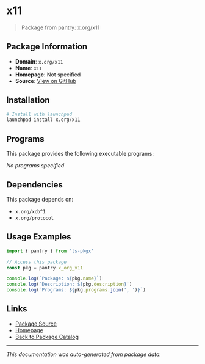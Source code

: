 # x11

> Package from pantry: x.org/x11

## Package Information

- **Domain**: `x.org/x11`
- **Name**: `x11`
- **Homepage**: Not specified
- **Source**: [View on GitHub](https://github.com/pkgxdev/pantry/tree/main/projects/x.org/x11/package.yml)

## Installation

```bash
# Install with launchpad
launchpad install x.org/x11
```

## Programs

This package provides the following executable programs:

*No programs specified*

## Dependencies

This package depends on:

- `x.org/xcb^1`
- `x.org/protocol`

## Usage Examples

```typescript
import { pantry } from 'ts-pkgx'

// Access this package
const pkg = pantry.x_org_x11

console.log(`Package: ${pkg.name}`)
console.log(`Description: ${pkg.description}`)
console.log(`Programs: ${pkg.programs.join(', ')}`)
```

## Links

- [Package Source](https://github.com/pkgxdev/pantry/tree/main/projects/x.org/x11/package.yml)
- [Homepage](#)
- [Back to Package Catalog](../package-catalog.md)

---

*This documentation was auto-generated from package data.*
